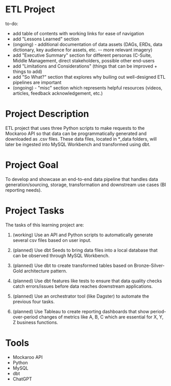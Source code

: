 # ETL Project 

to-do:
- add table of contents with working links for ease of navigation
- add "Lessons Learned" section 
- (ongoing) - additional documentation of data assets (DAGs, ERDs, data dictionary, key audience for assets, etc. -- more relevant imagery) 
- add "Executive Summary" section for different personas (C-Suite, Middle Management, direct stakeholders, possible other end-users
- add "Limitations and Considerations" (things that can be improved + things to add)
- add "So What?" section that explores why builing out well-designed ETL pipelines are important
- (ongoing) - "misc" section which represents helpful resources (videos, articles, feedback acknowledgement, etc.)
  

# Project Description

ETL project that uses three Python scripts to make requests to the Mockaroo API so that data can be programmatically generated and downloaded as .csv files. These data files, located in *_data folders, will later be ingested into MySQL Workbench and transformed using dbt.

# Project Goal

To develop and showcase an end-to-end data pipeline that handles data generation/sourcing, storage, transformation and downstream use cases (BI reporting needs).

# Project Tasks

The tasks of this learning project are:

1) (working) Use an API and Python scripts to automatically generate several csv files based on user input.
   
2) (planned) Use dbt Seeds to bring data files into a local database that can be observed through MySQL Workbench.
   
3) (planned) Use dbt to create transformed tables based on Bronze-Silver-Gold architecture pattern.
   
4) (planned) Use dbt features like tests to ensure that data quality checks catch errors/issues before data reaches downstream applications.
   
5) (planned) Use an orchestrator tool (like Dagster) to automate the previous four tasks.
    
6) (planned) Use Tableau to create reporting dashboards that show period-over-period changes of metrics like A, B, C which are essential for X, Y, Z business functions.

# Tools 

- Mockaroo API
- Python 
- MySQL
- dbt
- ChatGPT 
